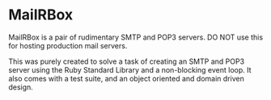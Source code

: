 # MailRBox

MailRBox is a pair of rudimentary SMTP and POP3 servers. DO NOT use this for
hosting production mail servers.

This was purely created to solve a task of creating an SMTP and POP3 server
using the Ruby Standard Library and a non-blocking event loop. It also comes
with a test suite, and an object oriented and domain driven design.
